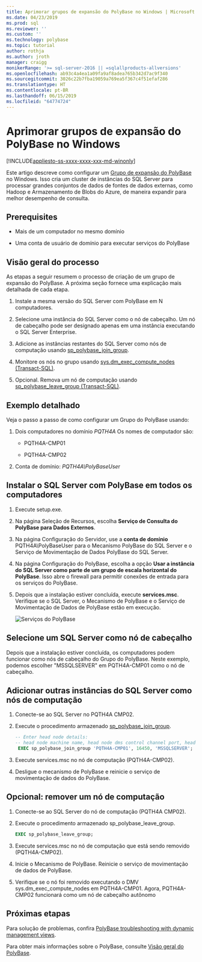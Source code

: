 ```yaml
---
title: Aprimorar grupos de expansão do PolyBase no Windows | Microsoft Docs
ms.date: 04/23/2019
ms.prod: sql
ms.reviewer: ''
ms.custom: ''
ms.technology: polybase
ms.topic: tutorial
author: rothja
ms.author: jroth
manager: craigg
monikerRange: '>= sql-server-2016 || =sqlallproducts-allversions'
ms.openlocfilehash: ab93c4a4ea1a09fa9af8adea765b342d7ac9f340
ms.sourcegitcommit: 3026c22b7fba19059a769ea5f367c4f51efaf286
ms.translationtype: HT
ms.contentlocale: pt-BR
ms.lasthandoff: 06/15/2019
ms.locfileid: "64774724"
---
```

# <a name="improve-polybase-scale-out-groups-on-windows"></a>Aprimorar grupos de expansão do PolyBase no Windows

[!INCLUDE[appliesto-ss-xxxx-xxxx-xxx-md-winonly](../../includes/appliesto-ss-xxxx-xxxx-xxx-md-winonly.md)]

Este artigo descreve como configurar um [Grupo de expansão do PolyBase](polybase-scale-out-groups.md) no Windows. Isso cria um cluster de instâncias do SQL Server para processar grandes conjuntos de dados de fontes de dados externas, como Hadoop e Armazenamento de Blobs do Azure, de maneira expandir para melhor desempenho de consulta.

## <a name="prerequisites"></a>Prerequisites
  
- Mais de um computador no mesmo domínio  
  
- Uma conta de usuário de domínio para executar serviços do PolyBase  
  
## <a name="process-overview"></a>Visão geral do processo

As etapas a seguir resumem o processo de criação de um grupo de expansão do PolyBase. A próxima seção fornece uma explicação mais detalhada de cada etapa.
  
1. Instale a mesma versão do SQL Server com PolyBase em N computadores.
  
2. Selecione uma instância do SQL Server como o nó de cabeçalho. Um nó de cabeçalho pode ser designado apenas em uma instância executando o SQL Server Enterprise.
  
3. Adicione as instâncias restantes do SQL Server como nós de computação usando [sp_polybase_join_group](../../relational-databases/system-stored-procedures/polybase-stored-procedures-sp-polybase-join-group.md).

4. Monitore os nós no grupo usando [sys.dm_exec_compute_nodes &#40;Transact-SQL&#41;](../../relational-databases/system-dynamic-management-views/sys-dm-exec-compute-nodes-transact-sql.md).

5. Opcional. Remova um nó de computação usando [sp_polybase_leave_group &#40;Transact-SQL&#41;](../../relational-databases/system-stored-procedures/polybase-stored-procedures-sp-polybase-leave-group.md).

## <a name="example-walk-through"></a>Exemplo detalhado

Veja o passo a passo de como configurar um Grupo do PolyBase usando:  
  
1. Dois computadores no domínio *PQTH4A* Os nomes de computador são:  
  
   - PQTH4A-CMP01  
  
   - PQTH4A-CMP02  
  
2. Conta de domínio: *PQTH4A\PolyBaseUse*r  

## <a name="install-sql-server-with-polybase-on-all-machines"></a>Instalar o SQL Server com PolyBase em todos os computadores

1. Execute setup.exe.
  
2. Na página Seleção de Recursos, escolha **Serviço de Consulta do PolyBase para Dados Externos**.
  
3. Na página Configuração do Servidor, use a **conta de domínio** PQTH4A\PolyBaseUser para o Mecanismo PolyBase do SQL Server e o Serviço de Movimentação de Dados PolyBase do SQL Server.
  
4. Na página Configuração do PolyBase, escolha a opção **Usar a instância do SQL Server como parte de um grupo de escala horizontal do PolyBase**. Isso abre o firewall para permitir conexões de entrada para os serviços do PolyBase.
  
5. Depois que a instalação estiver concluída, execute **services.msc**. Verifique se o SQL Server, o Mecanismo de PolyBase e o Serviço de Movimentação de Dados de PolyBase estão em execução.
  
   ![Serviços do PolyBase](../../relational-databases/polybase/media/polybase-services.png "Serviços do PolyBase")  
  
## <a name="select-one-sql-server-as-head-node"></a>Selecione um SQL Server como nó de cabeçalho  
  
Depois que a instalação estiver concluída, os computadores podem funcionar como nós de cabeçalho do Grupo do PolyBase. Neste exemplo, podemos escolher "MSSQLSERVER" em PQTH4A-CMP01 como o nó de cabeçalho.
  
## <a name="add-other-sql-server-instances-as-compute-nodes"></a>Adicionar outras instâncias do SQL Server como nós de computação  
  
1. Conecte-se ao SQL Server no PQTH4A CMP02.
  
2. Execute o procedimento armazenado [sp_polybase_join_group](../../relational-databases/system-stored-procedures/polybase-stored-procedures-sp-polybase-join-group.md).

   ```sql
   -- Enter head node details:
   -- head node machine name, head node dms control channel port, head node sql server name  
    EXEC sp_polybase_join_group 'PQTH4A-CMP01', 16450, 'MSSQLSERVER';
   ```  

3. Execute services.msc no nó de computação (PQTH4A-CMP02).
  
4. Desligue o mecanismo de PolyBase e reinicie o serviço de movimentação de dados do PolyBase.
  
## <a name="optional-remove-a-compute-node"></a>Opcional: remover um nó de computação  
  
1. Conecte-se ao SQL Server do nó de computação (PQTH4A CMP02).
  
2. Execute o procedimento armazenado sp_polybase_leave_group.
  
    ```sql  
    EXEC sp_polybase_leave_group;  
    ```  
  
3. Execute services.msc no nó de computação que está sendo removido (PQTH4A-CMP02).
  
4. Inicie o Mecanismo de PolyBase. Reinicie o serviço de movimentação de dados de PolyBase.
  
5. Verifique se o nó foi removido executando o DMV sys.dm_exec_compute_nodes em PQTH4A-CMP01. Agora, PQTH4A-CMP02 funcionará como um nó de cabeçalho autônomo  
  
## <a name="next-steps"></a>Próximas etapas  

Para solução de problemas, confira [PolyBase troubleshooting with dynamic management views](https://msdn.microsoft.com/library/ce9078b7-a750-4f47-b23e-90b83b783d80).
  
Para obter mais informações sobre o PolyBase, consulte [Visão geral do PolyBase](../../relational-databases/polybase/polybase-guide.md).
